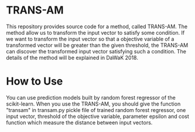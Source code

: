 # TRANS-AM

This repository provides source code for a method, called TRANS-AM.
The method allow us to transform the input vector to satisfy some condition.
If we want to transform the input vector so that a objective variable of a transformed vector will be greater than the given threshold, the TRANS-AM can discover the transformed input vector satisfying such a condition.
The details of the method will be explained in DaWaK 2018.


# How to Use

You can use prediction models built by random forest regressor of the scikit-learn.
When you use the TRANS-AM, you should give the function "transam" in transam.py pickle file of trained random forest regressor, one input vector, threshold of the objective variable, parameter epsilon and cost function which measure the distance between input vectors.
